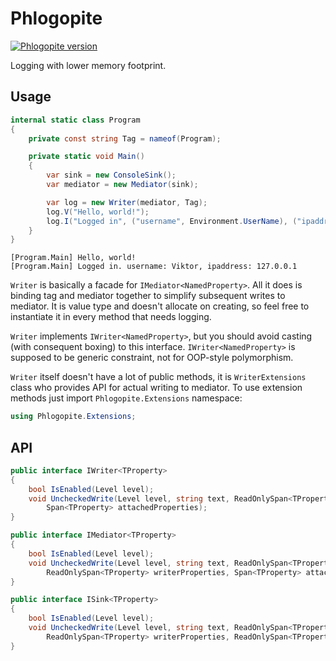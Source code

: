 # Phlogopite

[![Phlogopite version](https://img.shields.io/nuget/v/Phlogopite.svg)](https://www.nuget.org/packages/Phlogopite/)

Logging with lower memory footprint.

## Usage

```cs
internal static class Program
{
    private const string Tag = nameof(Program);

    private static void Main()
    {
        var sink = new ConsoleSink();
        var mediator = new Mediator(sink);

        var log = new Writer(mediator, Tag);
        log.V("Hello, world!");
        log.I("Logged in", ("username", Environment.UserName), ("ipaddress", IPAddress.Loopback));
    }
}
```

```
[Program.Main] Hello, world!
[Program.Main] Logged in. username: Viktor, ipaddress: 127.0.0.1
```

`Writer` is basically a facade for `IMediator<NamedProperty>`.  All it does is binding tag and mediator together to simplify subsequent writes to mediator.  It is value type and doesn't allocate on creating, so feel free to instantiate it in every method that needs logging.

`Writer` implements `IWriter<NamedProperty>`, but you should avoid casting (with consequent boxing) to this interface.  `IWriter<NamedProperty>` is supposed to be generic constraint, not for OOP-style polymorphism.

`Writer` itself doesn't have a lot of public methods, it is `WriterExtensions` class who provides API for actual writing to mediator.  To use extension methods just import `Phlogopite.Extensions` namespace:

```cs
using Phlogopite.Extensions;
```

## API

```cs
public interface IWriter<TProperty>
{
    bool IsEnabled(Level level);
    void UncheckedWrite(Level level, string text, ReadOnlySpan<TProperty> userProperties,
        Span<TProperty> attachedProperties);
}

public interface IMediator<TProperty>
{
    bool IsEnabled(Level level);
    void UncheckedWrite(Level level, string text, ReadOnlySpan<TProperty> userProperties,
        ReadOnlySpan<TProperty> writerProperties, Span<TProperty> attachedProperties);
}

public interface ISink<TProperty>
{
    bool IsEnabled(Level level);
    void UncheckedWrite(Level level, string text, ReadOnlySpan<TProperty> userProperties,
        ReadOnlySpan<TProperty> writerProperties, ReadOnlySpan<TProperty> mediatorProperties);
}
```
